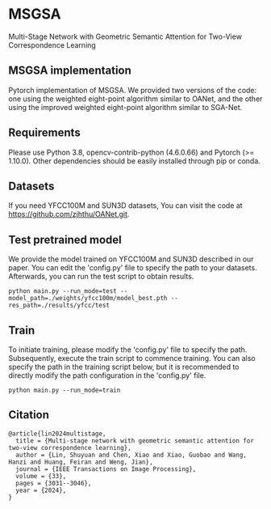 # MSGSA
Multi-Stage Network with Geometric Semantic Attention for Two-View Correspondence Learning

## MSGSA implementation
Pytorch implementation of MSGSA. 
We provided two versions of the code: one using the weighted eight-point algorithm similar to OANet, and the other using the improved weighted eight-point algorithm similar to SGA-Net.

## Requirements
Please use Python 3.8, opencv-contrib-python (4.6.0.66) and Pytorch (>= 1.10.0). Other dependencies should be easily installed through pip or conda.

## Datasets
If you need YFCC100M and SUN3D datasets, You can visit the code at https://github.com/zjhthu/OANet.git.

## Test pretrained model
We provide the model trained on YFCC100M and SUN3D described in our paper. You can edit the 'config.py' file to specify the path to your datasets. Afterwards, you can run the test script to obtain results.
```shell
python main.py --run_mode=test --model_path=./weights/yfcc100m/model_best.pth --res_path=./results/yfcc/test
```
## Train
To initiate training, please modify the 'config.py' file to specify the path. Subsequently, execute the train script to commence training. You can also specify the path in the training script below, but it is recommended to directly modify the path configuration in the 'config.py' file.
```shell
python main.py --run_mode=train 
```

## Citation
```shell
@article{lin2024multistage,
  title = {Multi-stage network with geometric semantic attention for two-view correspondence learning},
  author = {Lin, Shuyuan and Chen, Xiao and Xiao, Guobao and Wang, Hanzi and Huang, Feiran and Weng, Jian},
  journal = {IEEE Transactions on Image Processing},
  volume = {33},
  pages = {3031--3046},
  year = {2024},
}
```